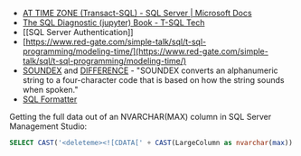 - [AT TIME ZONE (Transact-SQL) - SQL Server | Microsoft Docs](https://docs.microsoft.com/en-us/sql/t-sql/queries/at-time-zone-transact-sql?view=sql-server-ver16)
 - [The SQL Diagnostic (jupyter) Book - T-SQL Tech](https://tsql.tech/the-sql-diagnostic-jupyter-book/)
 - [[SQL Server Authentication]]
 - [https://www.red-gate.com/simple-talk/sql/t-sql-programming/modeling-time/](https://www.red-gate.com/simple-talk/sql/t-sql-programming/modeling-time/)
 - [SOUNDEX](https://docs.microsoft.com/en-us/sql/t-sql/functions/soundex-transact-sql?view=sql-server-ver15) and [DIFFERENCE](https://docs.microsoft.com/en-us/sql/t-sql/functions/difference-transact-sql?view=sql-server-ver15) - "SOUNDEX converts an alphanumeric string to a four-character code that is based on how the string sounds when spoken."
 - [SQL Formatter](https://www.red-gate.com/website/sql-formatter)

Getting the full data out of an NVARCHAR(MAX) column in SQL Server Management Studio:

```sql
SELECT CAST('<deleteme><![CDATA[' + CAST(LargeColumn as nvarchar(max)) + ']]></deleteme>' AS xml) FROM MyTable
```
